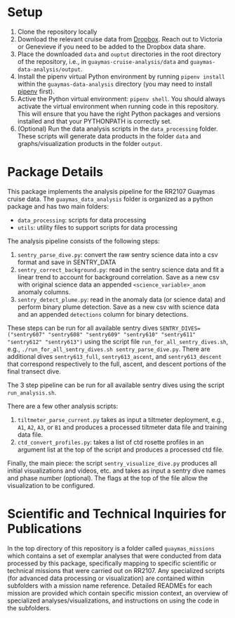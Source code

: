 # Setup
1. Clone the repository locally
2. Download the relevant cruise data from [Dropbox](https://www.dropbox.com/sh/aeqfwvkzprejffe/AAAEDHlltJNRAnlv2FT3iiW_a?dl=0). Reach out to Victoria or Genevieve if you need to be added to the Dropbox data share. 
3. Place the downloaded `data` and `ouptut` directories in the root directory of the repository, i.e., in `guaymas-cruise-analysis/data` and `guaymas-data-analysis/output`.
4. Install the pipenv virtual Python environment by running `pipenv install` within the `guaymas-data-analysis` directory (you may need to install [pipenv](https://pypi.org/project/pipenv/) first).
5. Active the Python virtual environment: `pipenv shell`. You should always activate the virtual environment when running code in this repository. This will ensure that you have the right Python packages and versions installed and that your PYTHONPATH is correctly set. 
6. (Optional) Run the data analysis scripts in the `data_processing` folder. These scripts will generate data products in the folder `data` and graphs/visualization products in the folder `output`. 

# Package Details 
This package implements the analysis pipeline for the RR2107 Guaymas cruise data. The `guaymas_data_analysis` folder is organized as a python package and has two main folders:
* `data_processing`: scripts for data processing
* `utils`: utility files to support scripts for data processing

The analysis pipeline consists of the following steps:
1. `sentry_parse_dive.py`: convert the raw sentry science data into a csv format and save in SENTRY_DATA
2. `sentry_correct_background.py`: read in the sentry science data and fit a linear trend to account for background correlation. Save as a new csv with original science data an appended `<science_variable>_anom` anomaly columns.
3. `sentry_detect_plume.py`: read in the anomaly data (or science data) and perform binary plume detection. Save as a new csv with science data and an appended `detections` column for binary detections.

These steps can be run for all available sentry dives
`SENTRY_DIVES=("sentry607" "sentry608" "sentry609" "sentry610" "sentry611" "sentry612" "sentry613")`
using the script file `run_for_all_sentry_dives.sh`, e.g., `./run_for_all_sentry_dives.sh sentry_parse_dive.py`. There are additional dives `sentry613_full`, `sentry613_ascent`, and `sentry613_descent` that correspond respectively to the full, ascent, and descent portions of the final transect dive.

The 3 step pipeline can be run for all available sentry dives using the script `run_analysis.sh`.

There are a few other analysis scripts:
1. `tiltmeter_parse_current.py` takes as input a tiltmeter deployment, e.g., `A1`, `A2`, `A3`, or `B1` and produces a processed tiltmeter data file and training data file.
3. `ctd_convert_profiles.py`: takes a list of ctd rosette profiles in an argument list at the top of the script and produces a processed ctd file.

Finally, the main piece: the script `sentry_visualize_dive.py` produces all initial visualizations and videos, etc. and takes as input a sentry dive names and phase number (optional). The flags at the top of the file allow the visualization to be configured.


# Scientific and Technical Inquiries for Publications
In the top directory of this repository is a folder called `guaymas_missions` which contains a set of exemplar analyses that were conducted from data processed by this package, specifically mapping to specific scientific or technical missions that were carried out on RR2107. Any specialized scripts (for advanced data processing or visualization) are contained within subfolders with a mission name reference. Detailed READMEs for each mission are provided which contain specific mission context, an overview of specialized analyses/visualizations, and instructions on using the code in the subfolders.